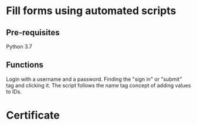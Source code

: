 # Fill forms using automated scripts

## Pre-requisites
Python 3.7


## Functions

Login with a username and a password.
Finding the "sign in" or "submit" tag and clicking it.
The script follows the name tag concept of adding values to IDs.

# Certificate
